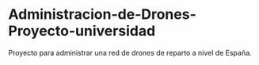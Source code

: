 # Administracion-de-Drones-Proyecto-universidad
Proyecto para administrar una red de drones de reparto a nivel de España.
